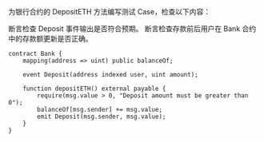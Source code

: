 为银行合约的 DepositETH 方法编写测试 Case，检查以下内容：

断言检查 Deposit 事件输出是否符合预期。
断言检查存款前后用户在 Bank 合约中的存款额更新是否正确。

```solidity
contract Bank {
    mapping(address => uint) public balanceOf;

    event Deposit(address indexed user, uint amount);

    function depositETH() external payable {
        require(msg.value > 0, "Deposit amount must be greater than 0");
        balanceOf[msg.sender] += msg.value;
        emit Deposit(msg.sender, msg.value);
    }
}
```
